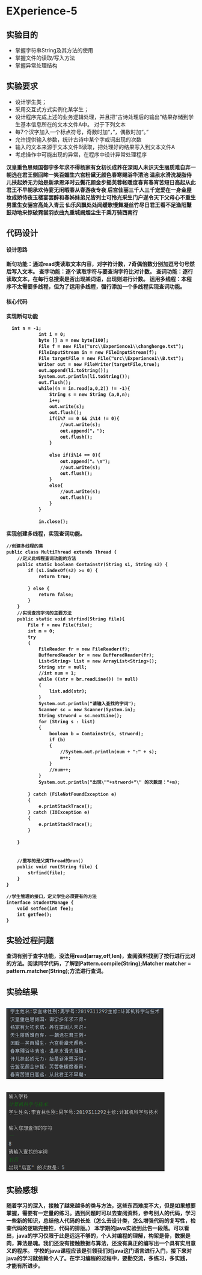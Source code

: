 # EXperience-5
## 实验目的
* 掌握字符串String及其方法的使用
* 掌握文件的读取/写入方法
* 掌握异常处理结构

## 实验要求
* 设计学生类；
* 采用交互式方式实例化某学生；
* 设计程序完成上述的业务逻辑处理，并且把“古诗处理后的输出”结果存储到学生基本信息所在的文本文件A中。
对于下列文本
* 每7个汉字加入一个标点符号，奇数时加“，”，偶数时加“。”
* 允许提供输入参数，统计古诗中某个字或词出现的次数
* 输入的文本来源于文本文件B读取，把处理好的结果写入到文本文件A
* 考虑操作中可能出现的异常，在程序中设计异常处理程序
<b>
汉皇重色思倾国御宇多年求不得杨家有女初长成养在深闺人未识天生丽质难自弃一朝选在君王侧回眸一笑百媚生六宫粉黛无颜色春寒赐浴华清池
温泉水滑洗凝脂侍儿扶起娇无力始是新承恩泽时云鬓花颜金步摇芙蓉帐暖度春宵春宵苦短日高起从此君王不早朝承欢侍宴无闲暇春从春游夜专夜
后宫佳丽三千人三千宠爱在一身金屋妆成娇侍夜玉楼宴罢醉和春姊妹弟兄皆列士可怜光采生门户遂令天下父母心不重生男重生女骊宫高处入青云
仙乐风飘处处闻缓歌慢舞凝丝竹尽日君王看不足渔阳鼙鼓动地来惊破霓裳羽衣曲九重城阙烟尘生千乘万骑西南行
<b>
   
## 代码设计
#### 设计思路
   断句功能：通过read类读取文本内容，对字符计数，7奇偶倍数分别加逗号句号然后写入文本。
   查字功能：逐个读取字符与要查询字符比对计数。
   查词功能：逐行读取文本，在每行总搜索是否出现某词语，出现则进行计数。
   运用多线程：本程序不太需要多线程，但为了运用多线程，强行添加一个多线程实现查词功能。
#### 核心代码
实现断句功能
```
  int n = -1;
            int i = 0;
            byte [] a = new byte[100];
            File f = new File("src\\Experience1\\changhenge.txt");
            FileInputStream in = new FileInputStream(f);
            File targetFile = new File("src\\Experience1\\B.txt");
            Writer out = new FileWriter(targetFile,true);
            out.append(li.toString());
            System.out.println(li.toString());
            out.flush();
            while((n = in.read(a,0,2)) != -1){
                String s = new String (a,0,n);
                i++;
                out.write(s);
                out.flush();
                if(i%7 == 0 && i%14 != 0){
                    //out.write(s);
                    out.append("，");
                    out.flush();
                }

                else if(i%14 == 0){
                    out.append("。\n");
                    //out.write(s);
                    out.flush();
                }
                else{
                    //out.write(s);
                    out.flush();
                }
            }

            in.close();
```
实现创建多线程，实现查词功能。
```
//创建多线程的类
public class MultiThread extends Thread {
    //定义此线程查词功能的方法
    public static boolean Containstr(String s1, String s2) {
        if (s1.indexOf(s2) >= 0) {
            return true;

        } else {
            return false;
        }
    }
    //实现查找字词的主要方法
    public static void strfind(String file){
        File f = new File(file);
        int m = 0;
        try
        {
            FileReader fr = new FileReader(f);
            BufferedReader br = new BufferedReader(fr);
            List<String> list = new ArrayList<String>();
            String str = null;
            //int num = 1;
            while ((str = br.readLine()) != null)
            {
                list.add(str);
            }
            System.out.println("请输入查找的字词");
            Scanner sc = new Scanner(System.in);
            String strword = sc.nextLine();
            for (String s : list)
            {
                boolean b = Containstr(s, strword);
                if (b)
                {
                    //System.out.println(num + ":" + s);
                    m++;
                }
                //num++;
            }
            System.out.println("出现\""+strword+"\" 的次数是："+m);

        } catch (FileNotFoundException e)
        {
            e.printStackTrace();
        } catch (IOException e)
        {
            e.printStackTrace();
        }

    }


    //重写的是父类Thread的run()
    public void run(String file) {
        strfind(file);
    }
}
```
```
//学生管理的接口，定义学生必须要有的方法
interface StudentManage {
    void setfee(int fee);
    int getfee();
}
```

## 实验过程问题
   查词有别于查字功能，没法用read(array,off,len)，查阅资料找到了按行进行比对的方法。阅读同学代码，了解到Pattern.compile(String);Matcher matcher = pattern.matcher(String);方法进行查词。
## 实验结果
![实验结果截图](fee7b4ababdfd6dd62fe48f290133fc.png)
---
![实验结果截图](0b55145e912daa2b66d2073e5fa9e8a.png)
---
## 实验感想
   随着学习的深入，接触了越来越多的类与方法，这些东西难度不大，但是如果想要掌握，需要有一定量的练习。遇到问题时可以去查阅资料，参考别人的代码，学习一些新的知识，总结他人代码的长处（怎么去设计类，怎么增强代码的复写性，检查代码的逻辑完整性，代码的排版。）
   本学期的java实验到此告一段落。可以看出，java的学习仅限于此是远远不够的，个人对编程的理解，构架是骨，数据是肉，算法是魂。我们还没有接触数据与算法，还没有真正的编写出一个具有实用意义的程序。
学校的java课程应该是引领我们对java这门语言进行入门，接下来对java的学习就依赖个人了。在学习编程的过程中，要勤交流，多练习，多实践，才能有所进步。
   
